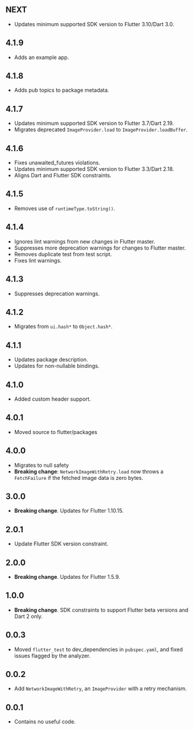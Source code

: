 ## NEXT

* Updates minimum supported SDK version to Flutter 3.10/Dart 3.0.

## 4.1.9

* Adds an example app.

## 4.1.8

* Adds pub topics to package metadata.
## 4.1.7

* Updates minimum supported SDK version to Flutter 3.7/Dart 2.19.
* Migrates deprecated `ImageProvider.load` to `ImageProvider.loadBuffer`.

## 4.1.6

* Fixes unawaited_futures violations.
* Updates minimum supported SDK version to Flutter 3.3/Dart 2.18.
* Aligns Dart and Flutter SDK constraints.

## 4.1.5

* Removes use of `runtimeType.toString()`.

## 4.1.4

* Ignores lint warnings from new changes in Flutter master.
* Suppresses more deprecation warnings for changes to Flutter master.
* Removes duplicate test from test script.
* Fixes lint warnings.

## 4.1.3

* Suppresses deprecation warnings.

## 4.1.2

* Migrates from `ui.hash*` to `Object.hash*`.

## 4.1.1

* Updates package description.
* Updates for non-nullable bindings.

## 4.1.0

- Added custom header support.

## 4.0.1

- Moved source to flutter/packages

## 4.0.0

- Migrates to null safety
- **Breaking change**: `NetworkImageWithRetry.load` now throws a `FetchFailure` if the fetched image data is zero bytes.

## 3.0.0

* **Breaking change**. Updates for Flutter 1.10.15.

## 2.0.1

- Update Flutter SDK version constraint.

## 2.0.0

* **Breaking change**. Updates for Flutter 1.5.9.

## 1.0.0

* **Breaking change**. SDK constraints to support Flutter beta versions and Dart 2 only.

## 0.0.3

- Moved `flutter_test` to dev_dependencies in `pubspec.yaml`, and fixed issues
flagged by the analyzer.

## 0.0.2

- Add `NetworkImageWithRetry`, an `ImageProvider` with a retry mechanism.

## 0.0.1

- Contains no useful code.
